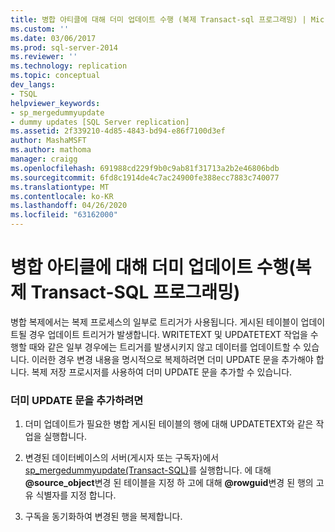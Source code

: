 ```yaml
---
title: 병합 아티클에 대해 더미 업데이트 수행 (복제 Transact-sql 프로그래밍) | Microsoft Docs
ms.custom: ''
ms.date: 03/06/2017
ms.prod: sql-server-2014
ms.reviewer: ''
ms.technology: replication
ms.topic: conceptual
dev_langs:
- TSQL
helpviewer_keywords:
- sp_mergedummyupdate
- dummy updates [SQL Server replication]
ms.assetid: 2f339210-4d85-4843-bd94-e86f7100d3ef
author: MashaMSFT
ms.author: mathoma
manager: craigg
ms.openlocfilehash: 691988cd229f9b0c9ab81f31713a2b2e46806bdb
ms.sourcegitcommit: 6fd8c1914de4c7ac24900fe388ecc7883c740077
ms.translationtype: MT
ms.contentlocale: ko-KR
ms.lasthandoff: 04/26/2020
ms.locfileid: "63162000"
---
```

# <a name="perform-a-dummy-update-for-a-merge-article-replication-transact-sql-programming"></a>병합 아티클에 대해 더미 업데이트 수행(복제 Transact-SQL 프로그래밍)
  병합 복제에서는 복제 프로세스의 일부로 트리거가 사용됩니다. 게시된 테이블이 업데이트될 경우 업데이트 트리거가 발생합니다. WRITETEXT 및 UPDATETEXT 작업을 수행할 때와 같은 일부 경우에는 트리거를 발생시키지 않고 데이터를 업데이트할 수 있습니다. 이러한 경우 변경 내용을 명시적으로 복제하려면 더미 UPDATE 문을 추가해야 합니다. 복제 저장 프로시저를 사용하여 더미 UPDATE 문을 추가할 수 있습니다.  
  
### <a name="to-add-a-dummy-update-statement"></a>더미 UPDATE 문을 추가하려면  
  
1.  더미 업데이트가 필요한 병합 게시된 테이블의 행에 대해 UPDATETEXT와 같은 작업을 실행합니다.  
  
2.  변경된 데이터베이스의 서버(게시자 또는 구독자)에서 [sp_mergedummyupdate&#40;Transact-SQL&#41;](/sql/relational-databases/system-stored-procedures/sp-mergedummyupdate-transact-sql)를 실행합니다. 에 대해 **@source_object**변경 된 테이블을 지정 하 고에 대해 **@rowguid**변경 된 행의 고유 식별자를 지정 합니다.  
  
3.  구독을 동기화하여 변경된 행을 복제합니다.  
  
  

